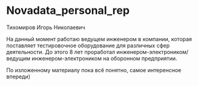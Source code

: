 # Novadata_personal_rep

Тихомиров Игорь Николаевич

На данный момент работаю ведущем инженером в компании, которая поставляет тестировочное оборудование для различных сфер деятельности. До этого 8 лет проработал инженером-электроником/ведущим инженером-электроником на оборонном предприятии.

По изложенному материалу пока всё понятно, самое интеренсное впереди)